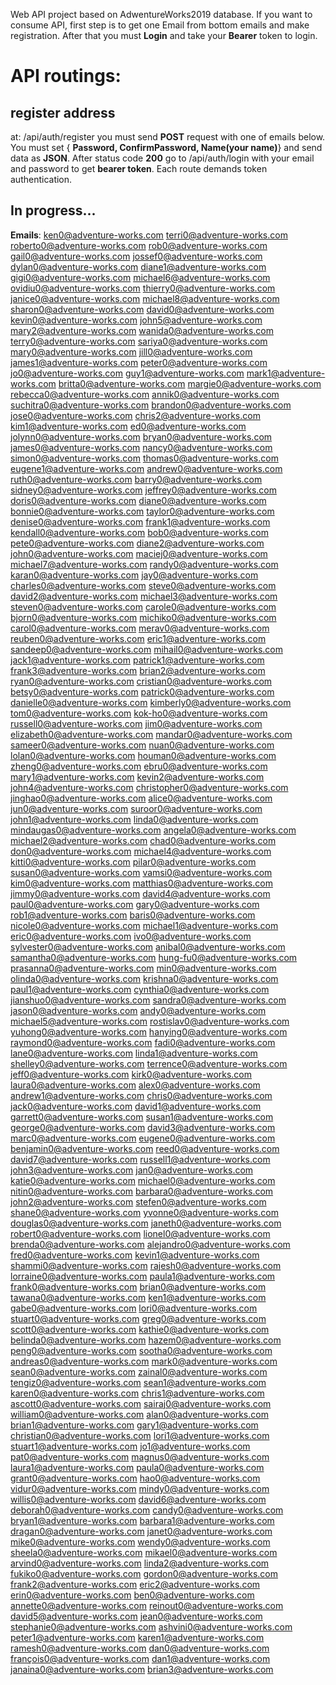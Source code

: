 Web API project based on AdwentureWorks2019 database.
If you want to consume API, first step is to get one Email from bottom emails and make registration. After that you must **Login** and take your **Bearer** token to login.
# API routings:
## register address 
at: /api/auth/register you must send **POST** request with one of emails below. You must set { **Password, ConfirmPassword, Name(your name)**} and send data as **JSON**. After status code **200** go to /api/auth/login with your email and password to get **bearer token**. Each route demands token authentication.
## In progress...





<b>Emails</b>:
ken0@adventure-works.com
terri0@adventure-works.com
roberto0@adventure-works.com
rob0@adventure-works.com
gail0@adventure-works.com
jossef0@adventure-works.com
dylan0@adventure-works.com
diane1@adventure-works.com
gigi0@adventure-works.com
michael6@adventure-works.com
ovidiu0@adventure-works.com
thierry0@adventure-works.com
janice0@adventure-works.com
michael8@adventure-works.com
sharon0@adventure-works.com
david0@adventure-works.com
kevin0@adventure-works.com
john5@adventure-works.com
mary2@adventure-works.com
wanida0@adventure-works.com
terry0@adventure-works.com
sariya0@adventure-works.com
mary0@adventure-works.com
jill0@adventure-works.com
james1@adventure-works.com
peter0@adventure-works.com
jo0@adventure-works.com
guy1@adventure-works.com
mark1@adventure-works.com
britta0@adventure-works.com
margie0@adventure-works.com
rebecca0@adventure-works.com
annik0@adventure-works.com
suchitra0@adventure-works.com
brandon0@adventure-works.com
jose0@adventure-works.com
chris2@adventure-works.com
kim1@adventure-works.com
ed0@adventure-works.com
jolynn0@adventure-works.com
bryan0@adventure-works.com
james0@adventure-works.com
nancy0@adventure-works.com
simon0@adventure-works.com
thomas0@adventure-works.com
eugene1@adventure-works.com
andrew0@adventure-works.com
ruth0@adventure-works.com
barry0@adventure-works.com
sidney0@adventure-works.com
jeffrey0@adventure-works.com
doris0@adventure-works.com
diane0@adventure-works.com
bonnie0@adventure-works.com
taylor0@adventure-works.com
denise0@adventure-works.com
frank1@adventure-works.com
kendall0@adventure-works.com
bob0@adventure-works.com
pete0@adventure-works.com
diane2@adventure-works.com
john0@adventure-works.com
maciej0@adventure-works.com
michael7@adventure-works.com
randy0@adventure-works.com
karan0@adventure-works.com
jay0@adventure-works.com
charles0@adventure-works.com
steve0@adventure-works.com
david2@adventure-works.com
michael3@adventure-works.com
steven0@adventure-works.com
carole0@adventure-works.com
bjorn0@adventure-works.com
michiko0@adventure-works.com
carol0@adventure-works.com
merav0@adventure-works.com
reuben0@adventure-works.com
eric1@adventure-works.com
sandeep0@adventure-works.com
mihail0@adventure-works.com
jack1@adventure-works.com
patrick1@adventure-works.com
frank3@adventure-works.com
brian2@adventure-works.com
ryan0@adventure-works.com
cristian0@adventure-works.com
betsy0@adventure-works.com
patrick0@adventure-works.com
danielle0@adventure-works.com
kimberly0@adventure-works.com
tom0@adventure-works.com
kok-ho0@adventure-works.com
russell0@adventure-works.com
jim0@adventure-works.com
elizabeth0@adventure-works.com
mandar0@adventure-works.com
sameer0@adventure-works.com
nuan0@adventure-works.com
lolan0@adventure-works.com
houman0@adventure-works.com
zheng0@adventure-works.com
ebru0@adventure-works.com
mary1@adventure-works.com
kevin2@adventure-works.com
john4@adventure-works.com
christopher0@adventure-works.com
jinghao0@adventure-works.com
alice0@adventure-works.com
jun0@adventure-works.com
suroor0@adventure-works.com
john1@adventure-works.com
linda0@adventure-works.com
mindaugas0@adventure-works.com
angela0@adventure-works.com
michael2@adventure-works.com
chad0@adventure-works.com
don0@adventure-works.com
michael4@adventure-works.com
kitti0@adventure-works.com
pilar0@adventure-works.com
susan0@adventure-works.com
vamsi0@adventure-works.com
kim0@adventure-works.com
matthias0@adventure-works.com
jimmy0@adventure-works.com
david4@adventure-works.com
paul0@adventure-works.com
gary0@adventure-works.com
rob1@adventure-works.com
baris0@adventure-works.com
nicole0@adventure-works.com
michael1@adventure-works.com
eric0@adventure-works.com
ivo0@adventure-works.com
sylvester0@adventure-works.com
anibal0@adventure-works.com
samantha0@adventure-works.com
hung-fu0@adventure-works.com
prasanna0@adventure-works.com
min0@adventure-works.com
olinda0@adventure-works.com
krishna0@adventure-works.com
paul1@adventure-works.com
cynthia0@adventure-works.com
jianshuo0@adventure-works.com
sandra0@adventure-works.com
jason0@adventure-works.com
andy0@adventure-works.com
michael5@adventure-works.com
rostislav0@adventure-works.com
yuhong0@adventure-works.com
hanying0@adventure-works.com
raymond0@adventure-works.com
fadi0@adventure-works.com
lane0@adventure-works.com
linda1@adventure-works.com
shelley0@adventure-works.com
terrence0@adventure-works.com
jeff0@adventure-works.com
kirk0@adventure-works.com
laura0@adventure-works.com
alex0@adventure-works.com
andrew1@adventure-works.com
chris0@adventure-works.com
jack0@adventure-works.com
david1@adventure-works.com
garrett0@adventure-works.com
susan1@adventure-works.com
george0@adventure-works.com
david3@adventure-works.com
marc0@adventure-works.com
eugene0@adventure-works.com
benjamin0@adventure-works.com
reed0@adventure-works.com
david7@adventure-works.com
russell1@adventure-works.com
john3@adventure-works.com
jan0@adventure-works.com
katie0@adventure-works.com
michael0@adventure-works.com
nitin0@adventure-works.com
barbara0@adventure-works.com
john2@adventure-works.com
stefen0@adventure-works.com
shane0@adventure-works.com
yvonne0@adventure-works.com
douglas0@adventure-works.com
janeth0@adventure-works.com
robert0@adventure-works.com
lionel0@adventure-works.com
brenda0@adventure-works.com
alejandro0@adventure-works.com
fred0@adventure-works.com
kevin1@adventure-works.com
shammi0@adventure-works.com
rajesh0@adventure-works.com
lorraine0@adventure-works.com
paula1@adventure-works.com
frank0@adventure-works.com
brian0@adventure-works.com
tawana0@adventure-works.com
ken1@adventure-works.com
gabe0@adventure-works.com
lori0@adventure-works.com
stuart0@adventure-works.com
greg0@adventure-works.com
scott0@adventure-works.com
kathie0@adventure-works.com
belinda0@adventure-works.com
hazem0@adventure-works.com
peng0@adventure-works.com
sootha0@adventure-works.com
andreas0@adventure-works.com
mark0@adventure-works.com
sean0@adventure-works.com
zainal0@adventure-works.com
tengiz0@adventure-works.com
sean1@adventure-works.com
karen0@adventure-works.com
chris1@adventure-works.com
ascott0@adventure-works.com
sairaj0@adventure-works.com
william0@adventure-works.com
alan0@adventure-works.com
brian1@adventure-works.com
gary1@adventure-works.com
christian0@adventure-works.com
lori1@adventure-works.com
stuart1@adventure-works.com
jo1@adventure-works.com
pat0@adventure-works.com
magnus0@adventure-works.com
laura1@adventure-works.com
paula0@adventure-works.com
grant0@adventure-works.com
hao0@adventure-works.com
vidur0@adventure-works.com
mindy0@adventure-works.com
willis0@adventure-works.com
david6@adventure-works.com
deborah0@adventure-works.com
candy0@adventure-works.com
bryan1@adventure-works.com
barbara1@adventure-works.com
dragan0@adventure-works.com
janet0@adventure-works.com
mike0@adventure-works.com
wendy0@adventure-works.com
sheela0@adventure-works.com
mikael0@adventure-works.com
arvind0@adventure-works.com
linda2@adventure-works.com
fukiko0@adventure-works.com
gordon0@adventure-works.com
frank2@adventure-works.com
eric2@adventure-works.com
erin0@adventure-works.com
ben0@adventure-works.com
annette0@adventure-works.com
reinout0@adventure-works.com
david5@adventure-works.com
jean0@adventure-works.com
stephanie0@adventure-works.com
ashvini0@adventure-works.com
peter1@adventure-works.com
karen1@adventure-works.com
ramesh0@adventure-works.com
dan0@adventure-works.com
françois0@adventure-works.com
dan1@adventure-works.com
janaina0@adventure-works.com
brian3@adventure-works.com
